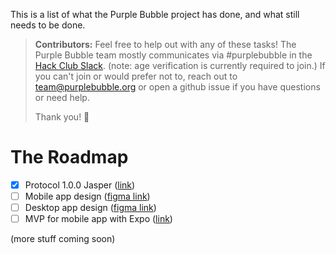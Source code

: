This is a list of what the Purple Bubble project has done, and what still needs to be done.

> **Contributors:** Feel free to help out with any of these tasks! The Purple Bubble team mostly communicates via #purplebubble in the [Hack Club Slack](hack.club/slack). (note: age verification is currently required to join.) If you can't join or would prefer not to, reach out to team@purplebubble.org or open a github issue if you have questions or need help.
> 
> Thank you! 💜

# The Roadmap

- [x] Protocol 1.0.0 Jasper ([link](github.com/thepurplebubble/protocol/versions))
- [ ] Mobile app design ([figma link](https://www.figma.com/design/1chELtLjmpVUNG4FjBWoHE/PurpleBubble?node-id=0-1&t=4XnuRGBGEEiKPml4-1))
- [ ] Desktop app design ([figma link](https://www.figma.com/design/1chELtLjmpVUNG4FjBWoHE/PurpleBubble?node-id=0-1&t=4XnuRGBGEEiKPml4-1))
- [ ] MVP for mobile app with Expo ([link](https://github.com/thepurplebubble/ubiquitous-octo-winner/tree/main/PurpleBubble))

(more stuff coming soon)
